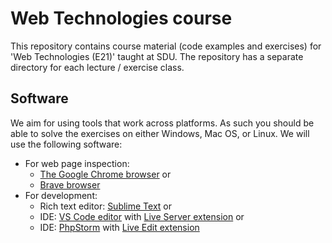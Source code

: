 # Web Technologies course

This repository contains course material (code examples and exercises) for 'Web Technologies (E21)' taught at SDU.
The repository has a separate directory for each lecture / exercise
class.

## Software

We aim for using tools that work across platforms.
As such you should be able to solve the exercises on either Windows, Mac OS, or Linux.
We will use the following software:

- For web page inspection:
  - [The Google Chrome browser](https://www.google.com/chrome/) or 
  - [Brave browser](https://brave.com/)
- For development:
  - Rich text editor: [Sublime Text](https://www.sublimetext.com/) or
  - IDE: [VS Code editor](https://code.visualstudio.com/download) with [Live Server extension](https://marketplace.visualstudio.com/items?itemName=ritwickdey.LiveServer) or
  - IDE: [PhpStorm](https://www.jetbrains.com/phpstorm/) with [Live Edit extension](https://plugins.jetbrains.com/plugin/7007-live-edit)

